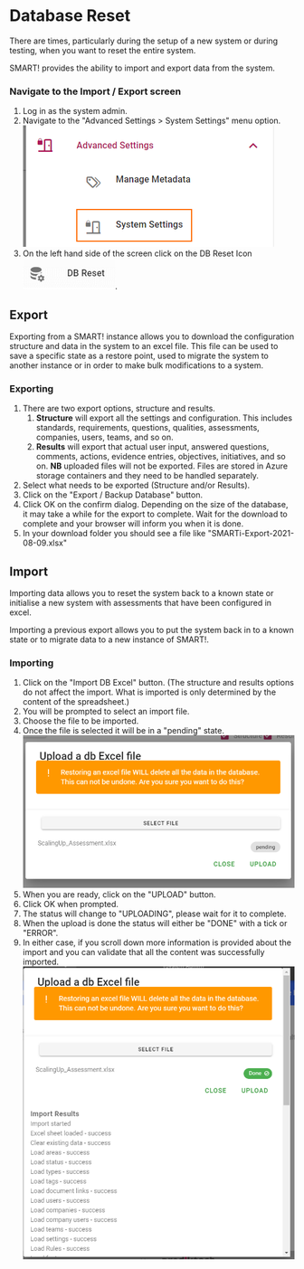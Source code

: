 # Database Reset
There are times, particularly during the setup of a new system or during testing, when you want to reset the entire system.

SMART! provides the ability to import and export data from the system.

### Navigate to the Import / Export screen 
1. Log in as the system admin.
1. Navigate to the "Advanced Settings > System Settings" menu option.
![Image](../assets/screenshots/concepts/systemSettings.png)
1. On the left hand side of the screen click on the DB Reset Icon ![Image](../assets/screenshots/concepts/dbReset.png).

## Export
Exporting from a SMART! instance allows you to download the configuration structure and data in the system to an excel file. This file can be used to save a specific state as a restore point, used to migrate the system to another instance or in order to make bulk modifications to a system. 

### Exporting
1. There are two export options, structure and results.
    1. **Structure** will export all the settings and configuration. This includes standards, requirements, questions, qualities, assessments, companies, users, teams, and so on.
    1. **Results** will export that actual user input, answered questions, comments, actions, evidence entries, objectives, initiatives, and so on.
    **NB** uploaded files will not be exported. Files are stored in Azure storage containers and they need to be handled separately.
1.  Select what needs to be exported (Structure and/or Results).
1. Click on the "Export / Backup Database" button.
1. Click OK on the confirm dialog. Depending on the size of the database, it may take a while for the export to complete. Wait for the download to complete and your browser will inform you when it is done.
1. In your download folder you should see a file like "SMARTi-Export-2021-08-09.xlsx"

## Import
Importing data allows you to reset the system back to a known state or initialise a new system with assessments that have been configured in excel. 

Importing a previous export allows you to put the system back in to a known state or to migrate data to a new instance of SMART!.

### Importing
1. Click on the "Import DB Excel" button. (The structure and results options do not affect the import. What is imported is only determined by the content of the spreadsheet.)
1. You will be prompted to select an import file.
1. Choose the file to be imported.
1. Once the file is selected it will be in a "pending" state. ![Image](../assets/screenshots/concepts/uploadPending.png)
1. When you are ready, click on the "UPLOAD" button.
1. Click OK when prompted.
1. The status will change to "UPLOADING", please wait for it to complete.
1. When the upload is done the status will either be "DONE" with a tick or "ERROR".
1. In either case, if you scroll down more information is provided about the import and you can validate that all the content was successfully imported.
![Image](../assets/screenshots/concepts/uploadDone.png)


